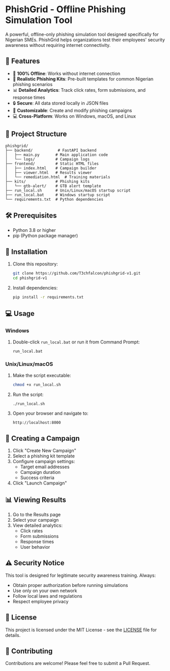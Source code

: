 # PhishGrid - Offline Phishing Simulation Tool

A powerful, offline-only phishing simulation tool designed specifically for Nigerian SMEs. PhishGrid helps organizations test their employees' security awareness without requiring internet connectivity.

## 🌟 Features

- 🚀 **100% Offline**: Works without internet connection
- 📧 **Realistic Phishing Kits**: Pre-built templates for common Nigerian phishing scenarios
- 📊 **Detailed Analytics**: Track click rates, form submissions, and response times
- 🔒 **Secure**: All data stored locally in JSON files
- 🎯 **Customizable**: Create and modify phishing campaigns
- 💻 **Cross-Platform**: Works on Windows, macOS, and Linux

## 📁 Project Structure

```
phishgrid/
├── backend/           # FastAPI backend
│   ├── main.py       # Main application code
│   └── logs/         # Campaign logs
├── frontend/         # Static HTML files
│   ├── index.html    # Campaign builder
│   ├── viewer.html   # Results viewer
│   └── remediation.html  # Training materials
├── kits/             # Phishing kits
│   └── gtb-alert/    # GTB alert template
├── run_local.sh      # Unix/Linux/macOS startup script
├── run_local.bat     # Windows startup script
└── requirements.txt  # Python dependencies
```

## 🛠️ Prerequisites

- Python 3.8 or higher
- pip (Python package manager)

## 🚀 Installation

1. Clone this repository:
   ```bash
   git clone https://github.com/T3chfalcon/phishgrid-v1.git
   cd phishgrid-v1
   ```

2. Install dependencies:
   ```bash
   pip install -r requirements.txt
   ```

## 💻 Usage

### Windows
1. Double-click `run_local.bat` or run it from Command Prompt:
   ```cmd
   run_local.bat
   ```

### Unix/Linux/macOS
1. Make the script executable:
   ```bash
   chmod +x run_local.sh
   ```
2. Run the script:
   ```bash
   ./run_local.sh
   ```

3. Open your browser and navigate to:
   ```
   http://localhost:8000
   ```

## 🔧 Creating a Campaign

1. Click "Create New Campaign"
2. Select a phishing kit template
3. Configure campaign settings:
   - Target email addresses
   - Campaign duration
   - Success criteria
4. Click "Launch Campaign"

## 📊 Viewing Results

1. Go to the Results page
2. Select your campaign
3. View detailed analytics:
   - Click rates
   - Form submissions
   - Response times
   - User behavior

## ⚠️ Security Notice

This tool is designed for legitimate security awareness training. Always:
- Obtain proper authorization before running simulations
- Use only on your own network
- Follow local laws and regulations
- Respect employee privacy

## 📝 License

This project is licensed under the MIT License - see the [LICENSE](LICENSE) file for details.

## 🤝 Contributing

Contributions are welcome! Please feel free to submit a Pull Request. 
